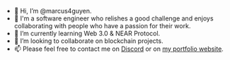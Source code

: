 - 👋 Hi, I’m @marcus4guyen.
- 👀 I'm a software engineer who relishes a good challenge and enjoys collaborating with people who have a passion for their work.
- 🌱 I’m currently learning Web 3.0 & NEAR Protocol.
- 💞️ I’m looking to collaborate on blockchain projects.
- 📫 Please feel free to contact me on [Discord](https://discord.gg/sGGzfBzMxv) or on [my portfolio website](https://marcus-portfolio.vercel.app/).

<!---
marcus4guyen/marcus4guyen is a ✨ special ✨ repository because its `README.md` (this file) appears on your GitHub profile.
You can click the Preview link to take a look at your changes.
--->
